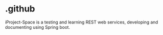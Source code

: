 # .github
iProject-Space is a testing and learning REST web services, developing and documenting using Spring boot.
